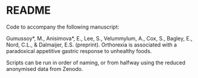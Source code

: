README
======

Code to accompany the following manuscript:

Gumussoy*, M., Anisimova*, E., Lee, S., Velummylum, A., Cox, S., Bagley, E., Nord, C.L., & Dalmaijer, E.S. (preprint). Orthorexia is associated with a paradoxical appetitive gastric response to unhealthy foods.

Scripts can be run in order of naming, or from halfway using the reduced anonymised data from Zenodo.

